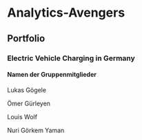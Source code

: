 # Analytics-Avengers
## Portfolio
### Electric Vehicle Charging in Germany
#### Namen der Gruppenmitglieder
Lukas Gögele

Ömer Gürleyen

Louis Wolf

Nuri Görkem Yaman

